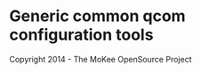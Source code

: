 Generic common qcom configuration tools
===============================

Copyright 2014 - The MoKee OpenSource Project
